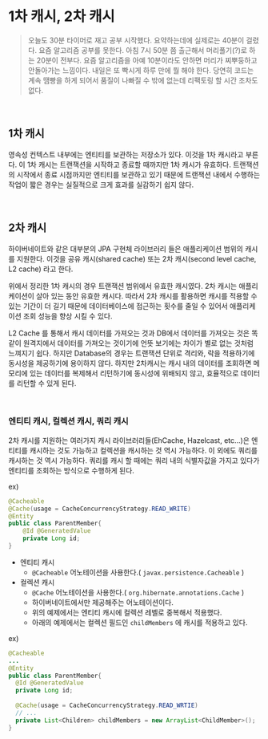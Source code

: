 # 1차 캐시, 2차 캐시

> 오늘도 30분 타이머로 재고 공부 시작했다. 요약하는데에 실제로는 40분이 걸렸다. 요즘 알고리즘 공부를 못한다. 아침 7시 50분 쯤 출근해서 머리풀기(?)로 하는 20분이  전부다. 요즘 알고리즘을 아예 10분이라도 안하면 머리가 찌뿌둥하고 안돌아가는 느낌이다. 내일은 또 빡시게 하루 만에 뭘 해야 한다. 당연히 코드는 계속 땜빵을 하게 되어서 품질이 나빠질 수 밖에 없는데 리팩토링 할 시간 조차도 없다. 

<br>

## 1차 캐시

영속성 컨텍스트 내부에는 엔티티를 보관하는 저장소가 있다. 이것을 1차 캐시라고 부른다. 이 1차 캐시는 트랜잭션을 시작하고 종료할 때까지만 1차 캐시가 유효하다. 트랜잭션의 시작에서 종료 시점까지만 엔티티를 보관하고 있기 때문에 트랜잭션 내에서 수행하는 작업이 짧은 경우는 실질적으로 크게 효과를 실감하기 쉽지 않다.<br>

<br>

## 2차 캐시

하이버네이트와 같은 대부분의 JPA 구현체 라이브러리 들은 애플리케이션 범위의 캐시를 지원한다. 이것을 공유 캐시(shared cache) 또는 2차 캐시(second level cache, L2 cache) 라고 한다. <br>

위에서 정리한 1차 캐시의 경우 트랜잭션 범위에서 유효한 캐시였다. 2차 캐시는 애플리케이션이 살아 있는 동안 유효한 캐시다. 따라서 2차 캐시를 활용하면  캐시를 적용할 수 있는 기간이 더 길기 때문에 데이터베이스에 접근하는 횟수를 줄일 수 있어서 애플리케이션 조회 성능을 향상 시킬 수 있다.<br>

L2 Cache 를 통해서 캐시 데이터를 가져오는 것과 DB에서 데이터를 가져오는 것은 똑같이 원격지에서 데이터를 가져오는 것이기에 언뜻 보기에는 차이가 별로 없는 것처럼 느껴지기 쉽다. 하지만 Database의 경우는 트랜잭션 단위로 격리와, 락을 적용하기에 동시성을 제공하기에 용이하지 않다. 하지만 2차캐시는 캐시 내의 데이터를 조회하면 메모리에 있는 데이터를 복제해서 리턴하기에 동시성에 위배되지 않고, 효율적으로 데이터를 리턴할 수 있게 된다.<br>

<br>

### 엔티티 캐시, 컬렉션 캐시, 쿼리 캐시

2차 캐시를 지원하는 여러가지 캐시 라이브러리들(EhCache, Hazelcast, etc...)은 엔티티를 캐시하는 것도 가능하고 컬렉션을 캐시하는 것 역시 가능하다. 이 외에도 쿼리를 캐시하는 것 역시 가능하다. 쿼리를 캐시 할 때에는 쿼리 내의 식별자값을 가지고 있다가 엔티티를 조회하는 방식으로 수행하게 된다.

ex) 

```java
@Cacheable
@Cache(usage = CacheConcurrencyStrategy.READ_WRITE)
@Entity
public class ParentMember{
	@Id @GeneratedValue
	private Long id;
}
```

- 엔티티 캐시
  - `@Cacheable` 어노테이션을 사용한다.( `javax.persistence.Cacheable` )
- 컬렉션 캐시
  - `@Cache` 어노테이션을 사용한다.( `org.hibernate.annotations.Cache` )
  - 하이버네이트에서만 제공해주는 어노테이션이다.
  - 위의 예제에서는 엔티티 캐시에 컬렉션 레벨로 중복해서 적용했다.
  - 아래의 예제에서는 컬렉션 필드인 `childMembers` 에 캐시를 적용하고 있다.

ex)

```java
@Cacheable
...
@Entity
public class ParentMember{
  @Id @GeneratedValue
  private Long id;
  
  @Cache(usage = CacheConcurrencyStrategy.READ_WRTIE)
  // ...
  private List<Children> childMembers = new ArrayList<ChildMember>();
}
```



